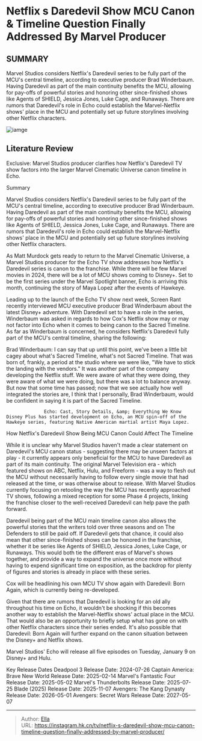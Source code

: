 # Netflix s Daredevil Show MCU Canon &amp; Timeline Question Finally Addressed By Marvel Producer


## SUMMARY 



  Marvel Studios considers Netflix&#39;s Daredevil series to be fully part of the MCU&#39;s central timeline, according to executive producer Brad Winderbaum.   Having Daredevil as part of the main continuity benefits the MCU, allowing for pay-offs of powerful stories and honoring other since-finished shows like Agents of SHIELD, Jessica Jones, Luke Cage, and Runaways.   There are rumors that Daredevil&#39;s role in Echo could establish the Marvel-Netflix shows&#39; place in the MCU and potentially set up future storylines involving other Netflix characters.  

![iamge]()

## Literature Review
Exclusive: Marvel Studios producer clarifies how Netflix&#39;s Daredevil TV show factors into the larger Marvel Cinematic Universe canon timeline in Echo.


Summary

  Marvel Studios considers Netflix&#39;s Daredevil series to be fully part of the MCU&#39;s central timeline, according to executive producer Brad Winderbaum.   Having Daredevil as part of the main continuity benefits the MCU, allowing for pay-offs of powerful stories and honoring other since-finished shows like Agents of SHIELD, Jessica Jones, Luke Cage, and Runaways.   There are rumors that Daredevil&#39;s role in Echo could establish the Marvel-Netflix shows&#39; place in the MCU and potentially set up future storylines involving other Netflix characters.  





As Matt Murdock gets ready to return to the Marvel Cinematic Universe, a Marvel Studios producer for the Echo TV show addresses how Netflix&#39;s Daredevil series is canon to the franchise. While there will be few Marvel movies in 2024, there will be a lot of MCU shows coming to Disney&#43;. Set to be the first series under the Marvel Spotlight banner, Echo is arriving this month, continuing the story of Maya Lopez after the events of Hawkeye.




Leading up to the launch of the Echo TV show next week, Screen Rant recently interviewed MCU executive producer Brad Winderbaum about the latest Disney&#43; adventure. With Daredevil set to have a role in the series, Winderbaum was asked in regards to how Cox&#39;s Netflix show may or may not factor into Echo when it comes to being canon to the Sacred Timeline. As far as Winderbaum is concerned, he considers Netflix&#39;s Daredevil fully part of the MCU&#39;s central timeline, sharing the following:


Brad Winderbaum: I can say that up until this point, we&#39;ve been a little bit cagey about what&#39;s Sacred Timeline, what&#39;s not Sacred Timeline. That was born of, frankly, a period at the studio where we were like, &#34;We have to stick the landing with the vendors.&#34; It was another part of the company developing the Netflix stuff. We were aware of what they were doing, they were aware of what we were doing, but there was a lot to balance anyway.
But now that some time has passed; now that we see actually how well integrated the stories are, I think that I personally, Brad Winderbaum, would be confident in saying it is part of the Sacred Timeline.





                  Echo: Cast, Story Details, &amp; Everything We Know   Disney Plus has started development on Echo, an MCU spin-off of the Hawkeye series, featuring Native American martial artist Maya Lopez.    


 How Netflix&#39;s Daredevil Show Being MCU Canon Could Affect The Timeline 
         

While it is unclear why Marvel Studios haven&#39;t made a clear statement on Daredevil&#39;s MCU canon status - suggesting there may be unseen factors at play - it currently appears only beneficial for the MCU to have Daredevil as part of its main continuity. The original Marvel Television era - which featured shows on ABC, Netflix, Hulu, and Freeform - was a way to flesh out the MCU without necessarily having to follow every single movie that had released at the time, or was otherwise about to release. With Marvel Studios currently focusing on retooling the way the MCU has recently approached TV shows, following a mixed reception for some Phase 4 projects, linking the franchise closer to the well-received Daredevil can help pave the path forward.




Daredevil being part of the MCU main timeline canon also allows the powerful stories that the writers told over three seasons and on The Defenders to still be paid off. If Daredevil gets that chance, it could also mean that other since-finished shows can be honored in the franchise, whether it be series like Agents of SHIELD, Jessica Jones, Luke Cage, or Runaways. This would both tie the different eras of Marvel&#39;s shows together, and provide a way to expand the universe once more without having to expend significant time on exposition, as the backdrop for plenty of figures and stories is already in place with these series.



Cox will be headlining his own MCU TV show again with Daredevil: Born Again, which is currently being re-developed.




Given that there are rumors that Daredevil is looking for an old ally throughout his time on Echo, it wouldn&#39;t be shocking if this becomes another way to establish the Marvel-Netflix shows&#39; actual place in the MCU. That would also be an opportunity to briefly setup what has gone on with other Netflix characters since their series ended. It&#39;s also possible that Daredevil: Born Again will further expand on the canon situation between the Disney&#43; and Netflix shows.




Marvel Studios&#39; Echo will release all five episodes on Tuesday, January 9 on Disney&#43; and Hulu.

  Key Release Dates              Deadpool 3 Release Date: 2024-07-26                    Captain America: Brave New World Release Date: 2025-02-14                   Marvel&#39;s Fantastic Four Release Date: 2025-05-02                   Marvel&#39;s Thunderbolts Release Date: 2025-07-25                   Blade (2025) Release Date: 2025-11-07                   Avengers: The Kang Dynasty  Release Date: 2026-05-01                    Avengers: Secret Wars Release Date: 2027-05-07      

---

> Author: [Ella](https://instagram.hk.cn/)  
> URL: https://instagram.hk.cn/tv/netflix-s-daredevil-show-mcu-canon-timeline-question-finally-addressed-by-marvel-producer/  

